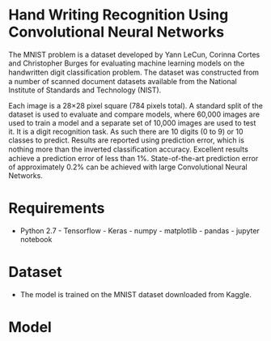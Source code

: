 # Hand Writing Recognition Using Convolutional Neural Networks

The MNIST problem is a dataset developed by Yann LeCun, Corinna Cortes and Christopher Burges for evaluating machine learning models on the handwritten digit classiﬁcation problem. The dataset was constructed from a number of scanned document datasets available from the National Institute of Standards and Technology (NIST). 

 Each image is a 28×28 pixel square (784 pixels total). A standard split of the dataset is used to evaluate and compare models, where 60,000 images are used to train a model and a separate set of 10,000 images are used to test it. It is a digit recognition task. As such there are 10 digits (0 to 9) or 10 classes to predict. Results are reported using prediction error, which is nothing more than the inverted classiﬁcation accuracy. Excellent results achieve a prediction error of less than 1%. State-of-the-art prediction error of approximately 0.2% can be achieved with large Convolutional Neural Networks. 


# Requirements
  -  Python 2.7
    -  Tensorflow
    -  Keras
    -  numpy
    - matplotlib
    - pandas
    - jupyter notebook

# Dataset
 - The model is trained on the MNIST dataset downloaded from Kaggle.

# Model


